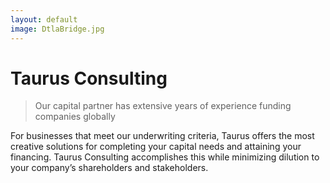 ```yaml
---
layout: default
image: DtlaBridge.jpg
---
```


# Taurus Consulting

> Our capital partner has extensive years of experience funding companies globally

For businesses that meet our underwriting criteria, Taurus offers the most
creative solutions for completing your capital needs and attaining your
financing. Taurus Consulting accomplishes this while minimizing dilution to your
company’s shareholders and stakeholders.
